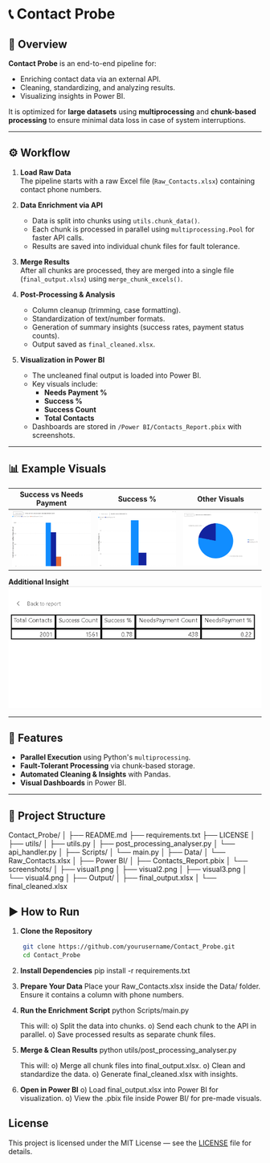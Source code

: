 # 📞 Contact Probe

## 📌 Overview
**Contact Probe** is an end-to-end pipeline for:
- Enriching contact data via an external API.
- Cleaning, standardizing, and analyzing results.
- Visualizing insights in Power BI.

It is optimized for **large datasets** using **multiprocessing** and **chunk-based processing** to ensure minimal data loss in case of system interruptions.

---

## ⚙️ Workflow

1. **Load Raw Data**  
   The pipeline starts with a raw Excel file (`Raw_Contacts.xlsx`) containing contact phone numbers.

2. **Data Enrichment via API**  
   - Data is split into chunks using `utils.chunk_data()`.
   - Each chunk is processed in parallel using `multiprocessing.Pool` for faster API calls.
   - Results are saved into individual chunk files for fault tolerance.

3. **Merge Results**  
   After all chunks are processed, they are merged into a single file (`final_output.xlsx`) using `merge_chunk_excels()`.

4. **Post-Processing & Analysis**  
   - Column cleanup (trimming, case formatting).
   - Standardization of text/number formats.
   - Generation of summary insights (success rates, payment status counts).
   - Output saved as `final_cleaned.xlsx`.

5. **Visualization in Power BI**  
   - The uncleaned final output is loaded into Power BI.
   - Key visuals include:
     - **Needs Payment %**
     - **Success %**
     - **Success Count**
     - **Total Contacts**
   - Dashboards are stored in `/Power BI/Contacts_Report.pbix` with screenshots.

---

## 📊 Example Visuals

| Success vs Needs Payment | Success % | Other Visuals |
|--------------------------|-----------|---------------|
| ![Bar Chart](Powerbi/screenshots/visual1.png) | ![Bar Chart](Powerbi/screenshots/visual2.png) | ![Pie Chart](Powerbi/screenshots/visual3.png) |

**Additional Insight**  
![Table](Powerbi/screenshots/visual4.png)

---

## 🚀 Features
- **Parallel Execution** using Python's `multiprocessing`.
- **Fault-Tolerant Processing** via chunk-based storage.
- **Automated Cleaning & Insights** with Pandas.
- **Visual Dashboards** in Power BI.

---

## 📂 Project Structure

Contact_Probe/
│
├── README.md
├── requirements.txt
├── LICENSE
│
├── utils/
│ ├── utils.py
│ ├── post_processing_analyser.py
│ └── api_handler.py
│
├── Scripts/
│ └── main.py
│
├── Data/
│ └── Raw_Contacts.xlsx
│
├── Power BI/
│ ├── Contacts_Report.pbix
│ └── screenshots/
│ ├── visual1.png
│ ├── visual2.png
│ ├── visual3.png
│ └── visual4.png
│
├── Output/
│ ├── final_output.xlsx
│ └── final_cleaned.xlsx

## ▶️ How to Run

1. **Clone the Repository**
```bash
    git clone https://github.com/yourusername/Contact_Probe.git
    cd Contact_Probe
```
2. **Install Dependencies**
    pip install -r requirements.txt

3. **Prepare Your Data**
    Place your Raw_Contacts.xlsx inside the Data/ folder.
    Ensure it contains a column with phone numbers.

4. **Run the Enrichment Script**
    python Scripts/main.py

    This will:
        o) Split the data into chunks.
        o) Send each chunk to the API in parallel.
        o) Save processed results as separate chunk files.

5. **Merge & Clean Results**
    python utils/post_processing_analyser.py

    This will:
        o) Merge all chunk files into final_output.xlsx.
        o) Clean and standardize the data.
        o) Generate final_cleaned.xlsx with insights.

6. **Open in Power BI**
    o) Load final_output.xlsx into Power BI for visualization.
    o) View the .pbix file inside Power BI/ for pre-made visuals.


## License

This project is licensed under the MIT License — see the [LICENSE](LICENSE) file for details.